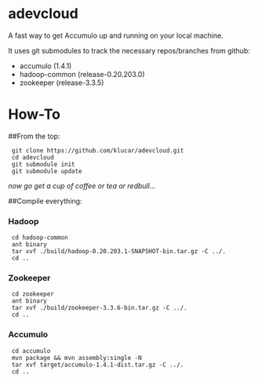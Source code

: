 adevcloud
=========
A fast way to get Accumulo up and running on your local machine.

It uses git submodules to track the necessary repos/branches from github:
* accumulo (1.4.1)
* hadoop-common (release-0.20.203.0)
* zookeeper (release-3.3.5)

# How-To
##From the top: 

     git clone https://github.com/klucar/adevcloud.git
     cd adevcloud
     git submodule init
     git submodule update

_now go get a cup of coffee or tea or redbull..._

##Compile everything:
### Hadoop

     cd hadoop-common
     ant binary
     tar xvf ./build/hadoop-0.20.203.1-SNAPSHOT-bin.tar.gz -C ../.
     cd ..

### Zookeeper
    
     cd zookeeper
     ant binary
     tar xvf ./build/zookeeper-3.3.6-bin.tar.gz -C ../.
     cd ..

### Accumulo

     cd accumulo
     mvn package && mvn assembly:single -N
     tar xvf target/accumulo-1.4.1-dist.tar.gz -C ../.
     cd ..




